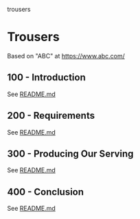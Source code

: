trousers
# Trousers

Based on "ABC" at https://www.abc.com/

## 100 - Introduction

See [README.md](./100/README.md)

## 200 - Requirements

See [README.md](./200/README.md)

## 300 - Producing Our Serving

See [README.md](./300/README.md)

## 400 - Conclusion

See [README.md](./400/README.md)
